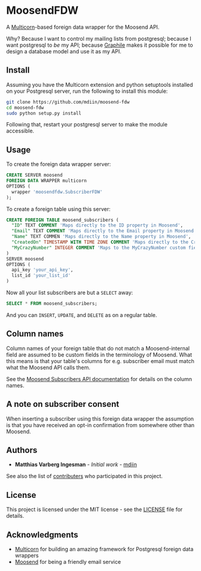 # MoosendFDW

A [Multicorn](https://multicorn.org/)-based foreign data wrapper for the Moosend
API.

Why? Because I want to control my mailing lists from postgresql; because I want
postgresql to *be* my API; because [Graphile](https://www.graphile.org/) makes
it possible for me to design a database model and use it as my API.

## Install

Assuming you have the Multicorn extension and python setuptools installed on
your Postgresql server, run the following to install this module:

```bash
git clone https://github.com/mdiin/moosend-fdw
cd moosend-fdw
sudo python setup.py install
```

Following that, restart your postgresql server to make the module accessible.

## Usage

To create the foreign data wrapper server:

```sql
CREATE SERVER moosend
FOREIGN DATA WRAPPER multicorn
OPTIONS (
  wrapper 'moosendfdw.SubscriberFDW'
);
```

To create a foreign table using this server:

```sql
CREATE FOREIGN TABLE moosend_subscribers (
  "ID" TEXT COMMENT 'Maps directly to the ID property in Moosend',
  "Email" TEXT COMMENT 'Maps directly to the Email property in Moosend',
  "Name" TEXT COMMEN 'Maps directly to the Name property in Moosend',
  "CreatedOn" TIMESTAMP WITH TIME ZONE COMMENT 'Maps directly to the CreatedOn property in Moosend',
  "MyCrazyNumber" INTEGER COMMENT 'Maps to the MyCrazyNumber custom field on the mailing list'
)
SERVER moosend
OPTIONS (
  api_key 'your_api_key',
  list_id 'your_list_id'
)
```

Now all your list subscribers are but a `SELECT` away:

```sql
SELECT * FROM moosend_subscribers;
```

And you can `INSERT`, `UPDATE`, and `DELETE` as on a regular table.

## Column names

Column names of your foreign table that do not match a Moosend-internal field
are assumed to be custom fields in the terminology of Moosend. What this means
is that your table's columns for e.g. subscriber email must match what the
Moosend API calls them.

See the [Moosend Subscribers API
documentation](https://moosendapp.docs.apiary.io/#reference/subscribers) for
details on the column names.

## A note on subscriber consent

When inserting a subscriber using this foreign data wrapper the assumption is
that you have received an opt-in confirmation from somewhere other than Moosend.

## Authors

- **Matthias Varberg Ingesman** - *Initial work* - [mdiin](https://github.com/mdiin)

See also the list of [contributers](https://github.com/mdiin/moosend-fdw/contributers) who participated in this project.

## License

This project is licensed under the MIT license - see the [LICENSE](LICENSE) file for details.

## Acknowledgments

- [Multicorn](https://multicorn.org) for building an amazing framework for Postgresql foreign data wrappers
- [Moosend](https://moosend.com) for being a friendly email service
